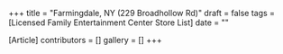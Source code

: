 +++
title = "Farmingdale, NY (229 Broadhollow Rd)"
draft = false
tags = [Licensed Family Entertainment Center Store List]
date = ""

[Article]
contributors = []
gallery = []
+++